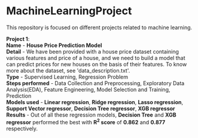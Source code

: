 # MachineLearningProject

This repository is focused on different projects related to machine learning.

<b>Project 1</b>:
<br>
    <b>Name</b> - <b>House Price Prediction Model</b>
    <br>
    <b>Detail</b> - We have been provided with a house price dataset containing various features and price of a house, and we need to build a model that can predict prices for new houses on the basis of their features. To know more about the dataset, see 'data_description.txt'.
    <br>
    <b>Type</b> - Supervised Learning, Regression Problem
    <br>
    <b>Steps performed</b> - Data Collection and Preprocessing, Exploratory Data Analysis(EDA), Feature Engineering, Model Selection and Training, Prediction
    <br>
    <b>Models used</b> - <b>Linear regression</b>, <b>Ridge regression</b>, <b>Lasso regression</b>, <b>Support Vector regressor</b>, <b>Decision Tree regressor</b>, <b>XGB regressor</b>
    <br>
    <b>Results</b> - Out of all these regression models, <b>Decision Tree</b> and <b>XGB regressor</b> performed the best with <b>R<sup>2</sup> score</b> of <b>0.862</b> and <b>0.877</b> respectively.
    <br>


